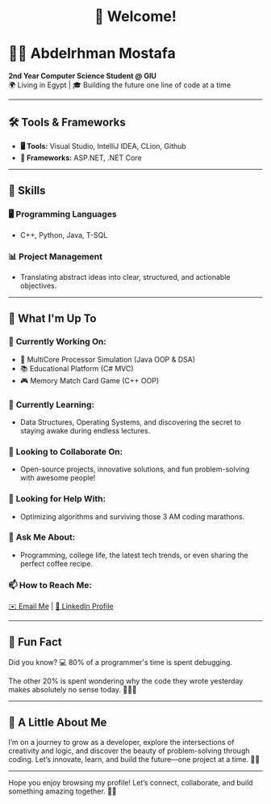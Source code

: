 <div align="center">

# 🎉 Welcome!  

</div>

# 👨‍💻 Abdelrhman Mostafa  

**2nd Year Computer Science Student @ GIU**  
🌍 Living in Egypt | 🎓 Building the future one line of code at a time  

---

## 🛠️ Tools & Frameworks  

- **🖥️ Tools:** Visual Studio, IntelliJ IDEA, CLion, Github
- **🔧 Frameworks:** ASP.NET, .NET Core  

---

## 💼 Skills  

### 🖥️ Programming Languages
- C++, Python, Java, T-SQL  

### 📊 Project Management  
- Translating abstract ideas into clear, structured, and actionable objectives.  

---

## 🚀 What I'm Up To  

### 🔭 **Currently Working On:**  
- 🧠 MultiCore Processor Simulation (Java OOP & DSA)  
- 📚 Educational Platform (C# MVC)  
- 🎮 Memory Match Card Game (C++ OOP)  

### 🌱 **Currently Learning:**  
- Data Structures, Operating Systems, and discovering the secret to staying awake during endless lectures.  

### 👯 **Looking to Collaborate On:**  
- Open-source projects, innovative solutions, and fun problem-solving with awesome people!  

### 🤔 **Looking for Help With:**  
- Optimizing algorithms and surviving those 3 AM coding marathons.  

### 💬 **Ask Me About:**  
- Programming, college life, the latest tech trends, or even sharing the perfect coffee recipe.  

### 📫 **How to Reach Me:**  
[✉️ Email Me](mailto:abdelrhmanmoussa21@gmail.com) | [🔗 LinkedIn Profile](https://www.linkedin.com/in/abdelrhman-moussa-360a2329b/)

---

## 🎯 Fun Fact  

Did you know? 💻 80% of a programmer's time is spent debugging.

The other 20% is spent wondering why the code they wrote yesterday makes absolutely no sense today. 🤷‍♂️😅


---

## 🌟 A Little About Me  

I’m on a journey to grow as a developer, explore the intersections of creativity and logic, and discover the beauty of problem-solving through coding. Let’s innovate, learn, and build the future—one project at a time. 🚀✨  

---

Hope you enjoy browsing my profile! Let’s connect, collaborate, and build something amazing together. 🤝🔥


